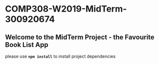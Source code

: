 # COMP308-W2019-MidTerm-300920674

## Welcome to the MidTerm Project - the Favourite Book List App

please use **`npm install`** to install project dependencies
